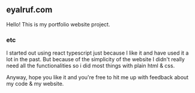 ## eyalruf.com ##


Hello! This is my portfolio website project.


### etc ###
I started out using react typescript just because I like it and have used it a lot in the past.
But because of the simplicity of the website I didn't really need all the functionalities so i did most things with plain html & css.

Anyway, hope you like it and you're free to hit me up with feedback about my code & my website.
